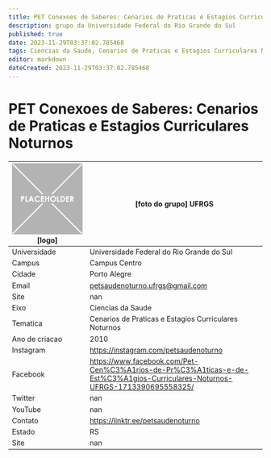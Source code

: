 ```yaml
---
title: PET Conexoes de Saberes: Cenarios de Praticas e Estagios Curriculares Noturnos - UFRGS
description: grupo da Universidade Federal do Rio Grande do Sul
published: true
date: 2023-11-29T03:37:02.785468
tags: Ciencias da Saude, Cenarios de Praticas e Estagios Curriculares Noturnos
editor: markdown
dateCreated: 2023-11-29T03:37:02.785468
---
```


# PET Conexoes de Saberes: Cenarios de Praticas e Estagios Curriculares Noturnos


| ![placeholder.png](/placeholder.png) [logo] | [foto do grupo] UFRGS         |
| ------------------------------------------- | ------------------------------------------------- |
| Universidade                                | Universidade Federal do Rio Grande do Sul      |
| Campus                                      | Campus Centro            |
| Cidade                                      | Porto Alegre             |
| Email                                       | petsaudenoturno.ufrgs@gmail.com             |
| Site                                        | nan              |
| Eixo                                        | Ciencias da Saude              |
| Tematica                                    | Cenarios de Praticas e Estagios Curriculares Noturnos          |
| Ano de criacao                              | 2010        |
| Instagram                                   | https://instagram.com/petsaudenoturno         |
| Facebook                                    | https://www.facebook.com/Pet-Cen%C3%A1rios-de-Pr%C3%A1ticas-e-de-Est%C3%A1gios-Curriculares-Noturnos-UFRGS-1713390695558325/          |
| Twitter                                     | nan           |
| YouTube                                     | nan           |
| Contato                                     | https://linktr.ee/petsaudenoturno         |
| Estado                                      |  RS            |
| Site                                        | nan |
